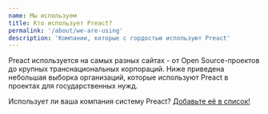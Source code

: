 ```yaml
---
name: Мы используем
title: Кто использует Preact?
permalink: '/about/we-are-using'
description: 'Компании, которые с гордостью используют Preact'
---
```


Preact используется на самых разных сайтах - от Open Source-проектов до крупных транснациональных корпораций.
Ниже приведена небольшая выборка организаций, которые используют Preact в проектах для государственных нужд.

Использует ли ваша компания систему Preact? [Добавьте её в список!](https://github.com/preactjs/preact-www/blob/master/src/components/we-are-using/index.js)

<div class="breaker">
  <we-are-using></we-are-using>
</div>
